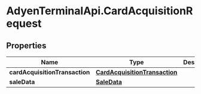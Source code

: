 # AdyenTerminalApi.CardAcquisitionRequest

## Properties

Name | Type | Description | Notes
------------ | ------------- | ------------- | -------------
**cardAcquisitionTransaction** | [**CardAcquisitionTransaction**](CardAcquisitionTransaction.md) |  | 
**saleData** | [**SaleData**](SaleData.md) |  | 


